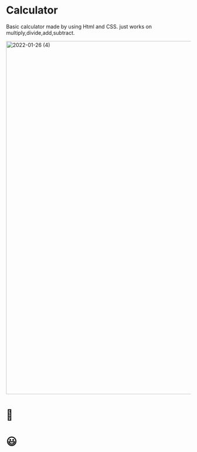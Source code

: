 
# Calculator

Basic calculator made by using Html and CSS.
just works on multiply,divide,add,subtract.

<img width="960" alt="2022-01-26 (4)" src="https://user-images.githubusercontent.com/60420763/151131359-dfe7ce46-e0b3-492e-9393-0c78b121b7dc.png">

# 💓
# :smiley:
